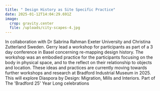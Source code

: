 ```yaml
---
title: " Design History as Site Specific Practice"
date: 2025-01-12T14:04:29.691Z
image:
  crop: gravity.center
  file: /uploads/city-scapes-4.jpg
---
```

In collaboration with Dr Sabrina Rahman Exeter University and Christina Zutterland Sweden. Gerry lead a workshop  for participants as part of a 3 day conference in Basel concerning re-mapping design history. The workshop was an embodied practice for the participants focusing on the body in physical space, and to the reflect on their relationship to objects and location. These ideas and practices are currently moving towards further workshops and research at Bradford Industrial Museum in 2025. This will explore Diaspora by Design: Migration, Mills and Interiors. Part of The 'Bradford 25' Year Long celebrations